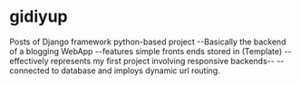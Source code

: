 # gidiyup
Posts of Django framework python-based project
--Basically the backend of a blogging WebApp
--features simple fronts ends stored in (Template)
--effectively represents my first project involving responsive backends--
--connected to database and imploys dynamic url routing.
